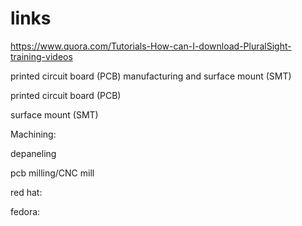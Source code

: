 # links

https://www.quora.com/Tutorials-How-can-I-download-PluralSight-training-videos

printed circuit board (PCB) manufacturing and surface mount (SMT)<p>
printed circuit board (PCB)<p>
surface mount (SMT)<p>

Machining:<p>
depaneling<p>
pcb milling/CNC mill<p>




red hat:<p>



fedora:<p>



